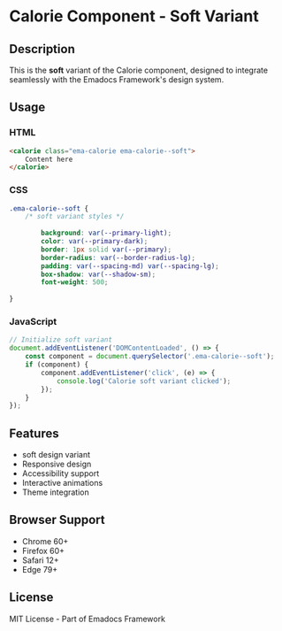 # Calorie Component - Soft Variant

## Description
This is the **soft** variant of the Calorie component, designed to integrate seamlessly with the Emadocs Framework's design system.

## Usage

### HTML
```html
<calorie class="ema-calorie ema-calorie--soft">
    Content here
</calorie>
```

### CSS
```css
.ema-calorie--soft {
    /* soft variant styles */
    
        background: var(--primary-light);
        color: var(--primary-dark);
        border: 1px solid var(--primary);
        border-radius: var(--border-radius-lg);
        padding: var(--spacing-md) var(--spacing-lg);
        box-shadow: var(--shadow-sm);
        font-weight: 500;
    
}
```

### JavaScript
```javascript
// Initialize soft variant
document.addEventListener('DOMContentLoaded', () => {
    const component = document.querySelector('.ema-calorie--soft');
    if (component) {
        component.addEventListener('click', (e) => {
            console.log('Calorie soft variant clicked');
        });
    }
});
```

## Features
- soft design variant
- Responsive design
- Accessibility support
- Interactive animations
- Theme integration

## Browser Support
- Chrome 60+
- Firefox 60+
- Safari 12+
- Edge 79+

## License
MIT License - Part of Emadocs Framework
